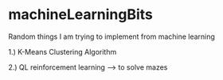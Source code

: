 # machineLearningBits
Random things I am trying to implement from machine learning


1.) K-Means Clustering Algorithm

2.) QL reinforcement learning
  --> to solve mazes
